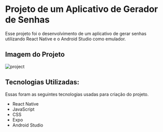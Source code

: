# Projeto de um Aplicativo de Gerador de Senhas

Esse projeto foi o desenvolvimento de um aplicativo de gerar senhas utilizando React Native e o Android Studio como emulador.

## Imagem do Projeto
![project](https://github.com/user-attachments/assets/020e1d54-982c-459b-bf7e-9ed7c5fb3722)


## Tecnologias Utilizadas:

Essas foram as seguintes tecnologias usadas para criação do projeto.

* React Native
* JavaScript
* CSS
* Expo
* Android Studio 

